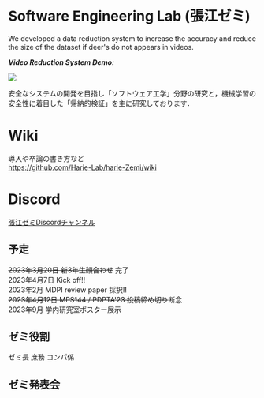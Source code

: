 # Software Engineering Lab (張江ゼミ)

We developed a data reduction system to increase the accuracy and reduce the size of the dataset if deer's do not appears in videos.

***Video Reduction System Demo:***

![](https://github.com/jharie/harie-Zemi/blob/main/git.gif)

安全なシステムの開発を目指し「ソフトウェア工学」分野の研究と，機械学習の安全性に着目した「帰納的検証」を主に研究しております．

# Wiki
導入や卒論の書き方など  
https://github.com/Harie-Lab/harie-Zemi/wiki

# Discord  

[張江ゼミDiscordチャンネル](https://discord.com/channels/1085117426930286723/1085117427433615362)

## 予定

~~2023年3月20日 新3年生顔合わせ~~ 完了  
2023年4月7日 Kick off!!  
2023年2月 MDPI review paper 採択!!  
~~2023年4月12日 MPS144 / PDPTA'23 投稿締め切り~~断念  
2023年9月 学内研究室ポスター展示  

## ゼミ役割  
ゼミ長
庶務
コンパ係

## ゼミ発表会

